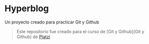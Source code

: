 # Hyperblog
Un proyecto creado para practicar Git y Github
>Este repositorio fue creado para el curso de [Git y Github](Git y Github) de [Platzi](https://platzi.com/home)